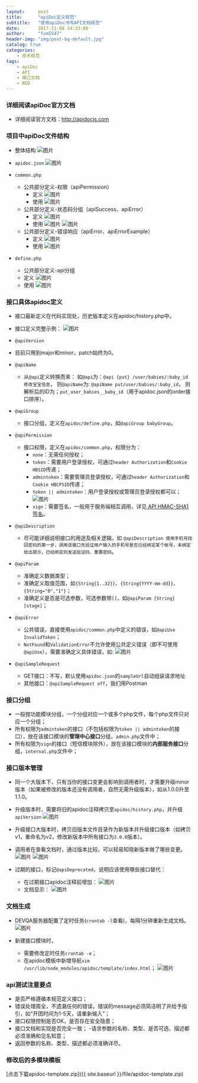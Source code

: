 ```yaml
---
layout:     post
title:      "apiDoc定义规范"
subtitle:   "使用apiDoc书写API文档规范"
date:       2017-11-08 14:33:00
author:     "fxm5547"
header-img: "img/post-bg-default.jpg"
catalog: true
categories:
    - 技术规范
tags:
    - apiDoc
    - API
    - 接口文档
    - BED
---
```


 
### 详细阅读apiDoc官方文档
- 详细阅读官方文档：<http://apidocjs.com>


### 项目中apiDoc文件结构
- 整体结构
 ![图片](https://dn-coding-net-production-pp.qbox.me/40f4702d-0b3c-4c6e-8583-cefb5e7f9bec.png) 

- `apidoc.json`
 ![图片](https://dn-coding-net-production-pp.qbox.me/52ccda25-2657-4941-827f-9880abd70947.png) 

- `common.php`
  - 公共部分定义-权限（apiPermission）
    - 定义
 ![图片](https://dn-coding-net-production-pp.qbox.me/04618725-457e-417d-a428-68735221080c.png) 
    - 使用
     ![图片](https://dn-coding-net-production-pp.qbox.me/0c8ad25f-2168-42b6-bc12-af039750f659.png) 
  - 公共部分定义-状态码分组（apiSuccess、apiError）
    - 定义
 ![图片](https://dn-coding-net-production-pp.qbox.me/63afaa67-2759-42ec-a9b0-fe5b8a43ecb9.png) 
    - 使用
 ![图片](https://dn-coding-net-production-pp.qbox.me/a4bccc4f-5d1a-4975-8fe1-06059d5cb20d.png) 
 ![图片](https://dn-coding-net-production-pp.qbox.me/b25cbacf-1190-48d8-8adc-bb41762c122e.png) 
  - 公共部分定义-错误响应（apiError、apiErrorExample）
    - 定义
 ![图片](https://dn-coding-net-production-pp.qbox.me/931d2e77-a353-4efa-8ecb-b4e763be8a04.png) 
    - 使用
 ![图片](https://dn-coding-net-production-pp.qbox.me/e56365d6-5900-4561-92ff-ea270405daa6.png) 

- `define.php`
  -  公共部分定义-api分组
    - 定义
 ![图片](https://dn-coding-net-production-pp.qbox.me/ccedc23a-9648-4e08-b56d-084f24c4454b.png) 
    - 使用
 ![图片](https://dn-coding-net-production-pp.qbox.me/5c49a0c8-cb2d-44de-b053-f4dc6ed36c01.png) 


### 接口具体apidoc定义
- 接口最新定义在代码实现处，历史版本定义在apidoc/history.php中。
- 接口定义完整示例：
 ![图片](https://dn-coding-net-production-pp.qbox.me/4256566c-53e0-42c7-9d62-22bf4a9d03bf.png) 

-  `@apiVersion`
  - 目前只用到major和minor，patch始终为0。

- `@apiName`
  - 从`@api`定义转换而来：
   如`@api`为：`@api {put} /user/babies/:baby_id 修改宝宝信息`，
  则`@apiName`为: `@apiName put/user/babies/:baby_id`，
  则解析后的ID为；`put_user_babies__baby_id`（用于apidoc.json的order接口排序）。

- `@apiGroup`
  - 接口分组，定义在`apidoc/define.php`，如`@apiGroup babyGroup`。

- `@apiPermission`
  - 接口权限，定义在`apidoc/common.php`，权限分为：
    - `none`：无需任何授权；
    - `token`：需要用户登录授权，可通过`header Authorization`和`Cookie HBSID`传递；
    - `admintoken`：需要管理员登录授权，可通过`header Authorization`和`Cookie HBCPSID`传递；
    - `token || admintoken`：用户登录授权或管理员登录授权都可以；
 ![图片](https://dn-coding-net-production-pp.qbox.me/77264ae7-c1a2-4d35-98a5-a57b61c4046e.png) 
    - `sign`：需要签名，一般用于服务端相互调用，详见[ API HMAC-SHA1签名](https://hbtown.worktile.com/drive/58f07f338341595437be627f/58f07f338341595437be62a9)。

- `@apiDescription`
  - 尽可能详细说明接口的用途及相关逻辑，如
  `@apiDescription 使用手机号找回密码的第一步，调用该接口先验证用户输入的手机号是否已经绑定某个帐号，未绑定给出提示，已经绑定则发送验证码、重置密码`。

- `@apiParam`
  - 准确定义数据类型；
  - 准确定义取值范围，如`{String{1..32}}`、`{String{YYYY-mm-dd}}`、`{String="0","1"}`；
  - 准确定义是否是可选参数，可选参数带`[]`，如`@apiParam {String} [stage]`；

- `@apiError`
  - 公共错误，直接使用`apidoc/common.php`中定义的错误，如`@apiUse InvalidToken`；
  - `NotFound`和`ValidationError`不允许使用公共定义错误（即不可使用`@apiUse`），需要准确定义具体错误，如:
 ![图片](https://dn-coding-net-production-pp.qbox.me/3fc05175-2708-427d-ac62-a6d4d5cea332.png) 

- `@apiSampleRequest`
  - GET接口：不写，默认使用`apidoc.json`的`sampleUrl`自动组装请求地址
  - 其他接口：`@apiSampleRequest off`，我们用Postman


### 接口分组
- 一般按功能模块分组，一个分组对应一个或多个php文件，每个php文件只对应一个分组；
- 所有权限为`admintoken`的接口（不包括权限为`token || admintoken`的接口），放在该接口模块的**管理中心接口**分组，`admin.php`文件中；
- 所有权限为`sign`的接口（短信模块除外），放在该接口模块的**内部服务接口**分组，`internal.php`文件中；


### 接口版本管理
- 同一个大版本下，只有当你的接口变更会影响到调用者时，才需要升级minor版本（如果被修改的版本还没有调用者，自然无需升级版本），如从1.0.0升至1.1.0。

- 升级版本时，需要将旧的apidoc注释拷贝至`apidoc/history.php`，并升级`apiVersion`
 ![图片](https://dn-coding-net-production-pp.qbox.me/2cb483b4-6c30-4a47-8eae-dd0df6415845.png) 

- 升级接口大版本时，拷贝旧版本文件目录作为新版本并升级接口版本（如拷贝v1，重命名为v2，修改新版本中所有接口为`2.0.0`版本）。

- 调用者在查看文档时，通过版本比较，可以轻易知晓新版本做了哪些变更。
 ![图片](https://dn-coding-net-production-pp.qbox.me/47958c75-6368-4034-8779-5c91b8317169.png) 
 ![图片](https://dn-coding-net-production-pp.qbox.me/3f1e483e-d9d0-4ff6-adc6-7e238c08f8bb.png) 

- 过期的接口，标记`@apiDeprecated`，说明应该使用哪些接口替代：
  - 在过期接口apidoc注释前增加：
 ![图片](https://dn-coding-net-production-pp.qbox.me/e078b65e-f246-4b1b-8777-ada84b4b6844.png) 
  - 文档显示：
 ![图片](https://dn-coding-net-production-pp.qbox.me/2671d908-fbcb-4f39-8042-1b1812941b0d.png) 


### 文档生成
- DEVQA服务器配置了定时任务(`crontab -l`查看)，每隔1分钟重新生成文档。
 ![图片](https://dn-coding-net-production-pp.qbox.me/5bf5d8c4-1d33-447c-9ae3-c2b7ed073ef9.png) 

- 新建接口模块时，
  - 需要修改定时任务`crontab -e`；
  - 在apidoc模板中新增导航`vim /usr/lib/node_modules/apidoc/template/index.html`；
 ![图片](https://dn-coding-net-production-pp.qbox.me/16ba3ef9-41e8-4c23-9992-0ad38b28dc10.png)


### api测试注意要点
- 是否严格遵循本规范定义接口；
- 错误处理周全，不遗漏任何的错误，错误的message必须简洁明了并给予指引，如“开团时间为1-5天，请重新输入”；
- 接口权限控制是否OK，是否存在安全隐患；
- 接口文档和实现是否完全一致；
-请求参数的名称、类型、是否可选、描述都必须准确和见名知意；
- 返回参数的名称、类型、描述都必须准确详尽。

### 修改后的多模块模板
[点击下载apidoc-template.zip]({{ site.baseurl }}/file/apidoc-template.zip)